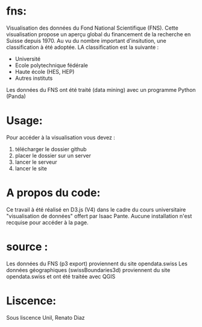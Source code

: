 # fns:

Visualisation des données du Fond National Scientifique (FNS). Cette visualisation propose un aperçu global du financement de la recherche en Suisse depuis 1970. Au vu du nombre important d'insitution, une classification à été adoptée. LA classification est la suivante : 

- Université
- Ecole polytechnique fédérale
- Haute école (HES, HEP)
- Autres instituts

Les données du FNS ont été traité (data mining) avec un programme Python (Panda)

# Usage:

Pour accéder à la visualisation vous devez : 

1) télécharger le dossier github 
2) placer le dossier sur un server 
3) lancer le serveur 
4) lancer le site

# A propos du code:

Ce travail à été réalisé en D3.js (V4) dans le cadre du cours universitaire "visualisation de données" offert par Isaac Pante.
Aucune installation n'est recquise pour accéder à la page.

# source :

Les données du FNS (p3 export) proviennent du site opendata.swiss
Les données géographiques (swissBoundaries3d) proviennent du site opendata.swiss et ont été traitée avec QGIS

# Liscence:

Sous liscence Unil, Renato Diaz
